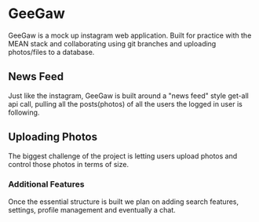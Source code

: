 # GeeGaw
GeeGaw is a mock up instagram web application. Built for practice with the MEAN stack and collaborating using git branches and uploading photos/files to a database. 

## News Feed
Just like the instagram, GeeGaw is built around a "news feed" style get-all api call, pulling all the posts(photos) of all the users the logged in user is following. 

## Uploading Photos
The biggest challenge of the project is letting users upload photos and control those photos in terms of size.

### Additional Features
Once the essential structure is built we plan on adding search features, settings, profile management and eventually a chat.